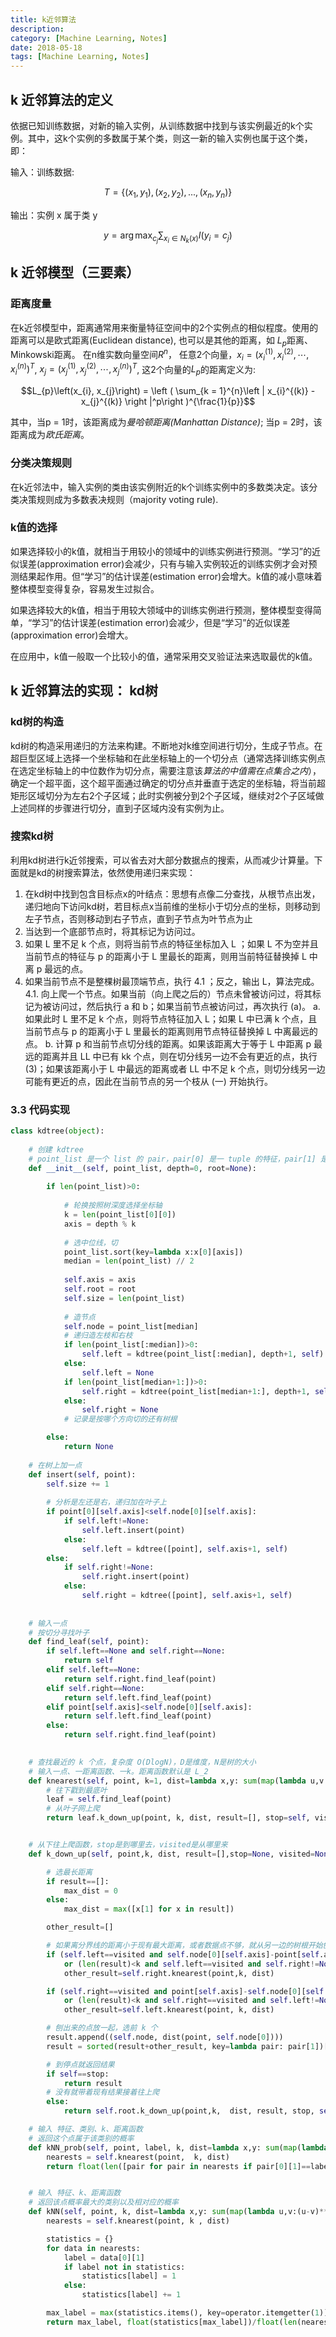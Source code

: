```yaml
---
title: k近邻算法
description: 
category: [Machine Learning, Notes]
date: 2018-05-18
tags: [Machine Learning, Notes]
---
```

## k 近邻算法的定义
依据已知训练数据，对新的输入实例，从训练数据中找到与该实例最近的k个实例。其中，这k个实例的多数属于某个类，则这一新的输入实例也属于这个类，即：

输入：训练数据:   

$$T= \left \{ \left ( x_{1}, y_{1} \right ), \left ( x_{2}, y_{2} \right ),...,\left ( x_{n}, y_{n} \right )\right \}$$  

输出：实例 x 属于类 y  

$$y = \arg \max_{c_{j}}\sum_{x_{i}\in N_{k}(x)}I\left(y_{i} = c_ {j}\right)$$  

## k 近邻模型（三要素）
### 距离度量
在k近邻模型中，距离通常用来衡量特征空间中的2个实例点的相似程度。使用的距离可以是欧式距离(Euclidean distance), 也可以是其他的距离，如 $L_{p}$距离、Minkowski距离。 
在n维实数向量空间$R^n$， 任意2个向量，$x_{i} = (x_{i}^{(1)}, x_{i}^{(2)},\cdots,x_{i}^{(n)})^T$, $x_{j} = (x_{j}^{(1)}, x_{j}^{(2)},\cdots,x_{j}^{(n)})^T$, 这2个向量的$L_{p}$的距离定义为:  

$$L_{p}\left(x_{i}, x_{j}\right) = \left ( \sum_{k = 1}^{n}\left | x_{i}^{(k)} - x_{j}^{(k)} \right |^p\right )^{\frac{1}{p}}$$  

其中，当p = 1时，该距离成为*曼哈顿距离(Manhattan Distance)*; 当p = 2时，该距离成为*欧氏距离*。 
### 分类决策规则  
在k近邻法中，输入实例的类由该实例附近的k个训练实例中的多数类决定。该分类决策规则成为多数表决规则（majority voting rule).

### k值的选择
如果选择较小的k值，就相当于用较小的领域中的训练实例进行预测。“学习”的近似误差(approximation error)会减少，只有与输入实例较近的训练实例才会对预测结果起作用。但“学习”的估计误差(estimation error)会增大。k值的减小意味着整体模型变得复杂，容易发生过拟合。

如果选择较大的k值，相当于用较大领域中的训练实例进行预测，整体模型变得简单，“学习”的估计误差(estimation error)会减少，但是“学习”的近似误差(approximation error)会增大。

在应用中，k值一般取一个比较小的值，通常采用交叉验证法来选取最优的k值。

## k 近邻算法的实现： kd树
### kd树的构造
kd树的构造采用递归的方法来构建。不断地对k维空间进行切分，生成子节点。在超巨型区域上选择一个坐标轴和在此坐标轴上的一个切分点（通常选择训练实例点在选定坐标轴上的中位数作为切分点，需要注意该*算法的中值需在点集合之内*），确定一个超平面，这个超平面通过确定的切分点并垂直于选定的坐标轴，将当前超矩形区域切分为左右2个子区域；此时实例被分到2个子区域，继续对2个子区域做上述同样的步骤进行切分，直到子区域内没有实例为止。

### 搜索kd树
利用kd树进行k近邻搜索，可以省去对大部分数据点的搜索，从而减少计算量。下面就是kd的树搜索算法，依然使用递归来实现：
1. 在kd树中找到包含目标点x的叶结点：思想有点像二分查找，从根节点出发，递归地向下访问kd树，若目标点x当前维的坐标小于切分点的坐标，则移动到左子节点，否则移动到右子节点，直到子节点为叶节点为止
2. 当达到一个底部节点时，将其标记为访问过。
3. 如果 L 里不足 k 个点，则将当前节点的特征坐标加入 L ；如果 L 不为空并且当前节点的特征与 p 的距离小于 L 里最长的距离，则用当前特征替换掉 L 中离 p 最远的点。
4. 如果当前节点不是整棵树最顶端节点，执行 4.1 ；反之，输出 L，算法完成。
4.1. 向上爬一个节点。如果当前（向上爬之后的）节点未曾被访问过，将其标记为被访问过，然后执行 a 和 b；如果当前节点被访问过，再次执行 (a)。
a. 如果此时 L 里不足 k 个点，则将节点特征加入 L；如果 L 中已满 k 个点，且当前节点与 p 的距离小于 L 里最长的距离则用节点特征替换掉 L 中离最远的点。
b. 计算 p 和当前节点切分线的距离。如果该距离大于等于 L 中距离 p 最远的距离并且 LL 中已有 kk 个点，则在切分线另一边不会有更近的点，执行 (3)；如果该距离小于 L 中最远的距离或者 LL 中不足 k 个点，则切分线另一边可能有更近的点，因此在当前节点的另一个枝从 (一) 开始执行。

### 3.3 代码实现
```python
class kdtree(object):
    
    # 创建 kdtree 
    # point_list 是一个 list 的 pair，pair[0] 是一 tuple 的特征，pair[1] 是类别
    def __init__(self, point_list, depth=0, root=None):
        
        if len(point_list)>0:
            
            # 轮换按照树深度选择坐标轴
            k = len(point_list[0][0])
            axis = depth % k
            
            # 选中位线，切
            point_list.sort(key=lambda x:x[0][axis])
            median = len(point_list) // 2
            
            self.axis = axis
            self.root = root
            self.size = len(point_list)
            
            # 造节点
            self.node = point_list[median]
            # 递归造左枝和右枝
            if len(point_list[:median])>0:
                self.left = kdtree(point_list[:median], depth+1, self)
            else:
                self.left = None
            if len(point_list[median+1:])>0:
                self.right = kdtree(point_list[median+1:], depth+1, self)
            else:
                self.right = None
            # 记录是按哪个方向切的还有树根

        else:
            return None
    
    # 在树上加一点
    def insert(self, point):
        self.size += 1
        
        # 分析是左还是右，递归加在叶子上
        if point[0][self.axis]<self.node[0][self.axis]:
            if self.left!=None:
                self.left.insert(point)
            else:
                self.left = kdtree([point], self.axis+1, self)
        else:
            if self.right!=None:
                self.right.insert(point)
            else:
                self.right = kdtree([point], self.axis+1, self)
            
            
    # 输入一点
    # 按切分寻找叶子
    def find_leaf(self, point):
        if self.left==None and self.right==None:
            return self
        elif self.left==None:
            return self.right.find_leaf(point)
        elif self.right==None:
            return self.left.find_leaf(point)
        elif point[self.axis]<self.node[0][self.axis]:
            return self.left.find_leaf(point)
        else:
            return self.right.find_leaf(point)
        

    # 查找最近的 k 个点，复杂度 O(DlogN)，D是维度，N是树的大小
    # 输入一点、一距离函数、一k。距离函数默认是 L_2
    def knearest(self, point, k=1, dist=lambda x,y: sum(map(lambda u,v:(u-v)**2,x,y))):
        # 往下戳到最底叶
        leaf = self.find_leaf(point)
        # 从叶子网上爬
        return leaf.k_down_up(point, k, dist, result=[], stop=self, visited=None)


    # 从下往上爬函数，stop是到哪里去，visited是从哪里来
    def k_down_up(self, point,k, dist, result=[],stop=None, visited=None):

        # 选最长距离
        if result==[]:
            max_dist = 0
        else:
            max_dist = max([x[1] for x in result])

        other_result=[]

        # 如果离分界线的距离小于现有最大距离，或者数据点不够，就从另一边的树根开始刨
        if (self.left==visited and self.node[0][self.axis]-point[self.axis]<max_dist and self.right!=None)\
            or (len(result)<k and self.left==visited and self.right!=None):
            other_result=self.right.knearest(point,k, dist)

        if (self.right==visited and point[self.axis]-self.node[0][self.axis]<max_dist and self.left!=None)\
            or (len(result)<k and self.right==visited and self.left!=None):
            other_result=self.left.knearest(point, k, dist)

        # 刨出来的点放一起，选前 k 个
        result.append((self.node, dist(point, self.node[0])))
        result = sorted(result+other_result, key=lambda pair: pair[1])[:k]

        # 到停点就返回结果
        if self==stop:
            return result
        # 没有就带着现有结果接着往上爬
        else:
            return self.root.k_down_up(point,k,  dist, result, stop, self)

    # 输入 特征、类别、k、距离函数
    # 返回这个点属于该类别的概率
    def kNN_prob(self, point, label, k, dist=lambda x,y: sum(map(lambda u,v:(u-v)**2,x,y))):
        nearests = self.knearest(point,  k, dist)
        return float(len([pair for pair in nearests if pair[0][1]==label]))/float(len(nearests))


    # 输入 特征、k、距离函数
    # 返回该点概率最大的类别以及相对应的概率
    def kNN(self, point, k, dist=lambda x,y: sum(map(lambda u,v:(u-v)**2,x,y))):
        nearests = self.knearest(point, k , dist)

        statistics = {}
        for data in nearests:
            label = data[0][1]
            if label not in statistics: 
                statistics[label] = 1
            else:
                statistics[label] += 1

        max_label = max(statistics.items(), key=operator.itemgetter(1))[0]
        return max_label, float(statistics[max_label])/float(len(nearests))
```
